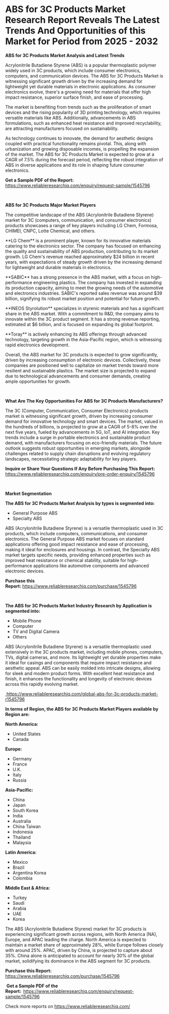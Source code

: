 <p><h1>ABS for 3C Products Market Research Report Reveals The Latest Trends And Opportunities of this Market for Period from 2025 - 2032</h1></p><p><strong>ABS for 3C Products Market Analysis and Latest Trends</strong></p>
<p><p>Acrylonitrile Butadiene Styrene (ABS) is a popular thermoplastic polymer widely used in 3C products, which include consumer electronics, computers, and communication devices. The ABS for 3C Products Market is witnessing significant growth driven by the increasing demand for lightweight yet durable materials in electronic applications. As consumer electronics evolve, there's a growing need for materials that offer high impact resistance, superior surface finish, and ease of processing.</p><p>The market is benefiting from trends such as the proliferation of smart devices and the rising popularity of 3D printing technology, which requires versatile materials like ABS. Additionally, advancements in ABS formulations, such as enhanced heat resistance and improved recyclability, are attracting manufacturers focused on sustainability. </p><p>As technology continues to innovate, the demand for aesthetic designs coupled with practical functionality remains pivotal. This, along with urbanization and growing disposable incomes, is propelling the expansion of the market. The ABS for 3C Products Market is expected to grow at a CAGR of 7.5% during the forecast period, reflecting the robust integration of ABS in diverse applications and its role in shaping future consumer electronics.</p></p>
<p><strong>Get a Sample PDF of the Report:&nbsp;</strong> <a href="https://www.reliableresearchiq.com/enquiry/request-sample/1545796?utm_campaign=2273&utm_medium=2&utm_source=Github&utm_content=ia&utm_term=01022025&utm_id=abs-for-3c-products">https://www.reliableresearchiq.com/enquiry/request-sample/1545796</a></p>
<p>&nbsp;</p>
<p><strong>ABS for 3C Products Major Market Players</strong></p>
<p><p>The competitive landscape of the ABS (Acrylonitrile Butadiene Styrene) market for 3C (computers, communication, and consumer electronics) products showcases a range of key players including LG Chem, Formosa, CHIMEI, CNPC, Lotte Chemical, and others. </p><p>**LG Chem** is a prominent player, known for its innovative materials catering to the electronics sector. The company has focused on enhancing the quality and sustainability of ABS production, contributing to its market growth. LG Chem's revenue reached approximately $24 billion in recent years, with expectations of steady growth driven by the increasing demand for lightweight and durable materials in electronics.</p><p>**SABIC** has a strong presence in the ABS market, with a focus on high-performance engineering plastics. The company has invested in expanding its production capacity, aiming to meet the growing needs of the automotive and electronics industries. SABIC's reported sales revenue was around $39 billion, signifying its robust market position and potential for future growth.</p><p>**INEOS Styrolution** specializes in styrenic materials and has a significant share in the ABS market. With a commitment to R&D, the company aims to innovate within the 3C product segment. It has a strong revenue reporting, estimated at $6 billion, and is focused on expanding its global footprint.</p><p>**Toray** is actively enhancing its ABS offerings through advanced technology, targeting growth in the Asia-Pacific region, which is witnessing rapid electronics development. </p><p>Overall, the ABS market for 3C products is expected to grow significantly, driven by increasing consumption of electronic devices. Collectively, these companies are positioned well to capitalize on market trends toward more resilient and sustainable plastics. The market size is projected to expand due to technological advancements and consumer demands, creating ample opportunities for growth.</p></p>
<p>&nbsp;</p>
<p><strong>What Are The Key Opportunities For ABS for 3C Products Manufacturers?</strong></p>
<p><p>The 3C (Computer, Communication, Consumer Electronics) products market is witnessing significant growth, driven by increasing consumer demand for innovative technology and smart devices. The market, valued in the hundreds of billions, is projected to grow at a CAGR of 5-8% over the next five years, fueled by advancements in 5G, IoT, and AI integration. Key trends include a surge in portable electronics and sustainable product demand, with manufacturers focusing on eco-friendly materials. The future outlook suggests robust opportunities in emerging markets, alongside challenges related to supply chain disruptions and evolving regulatory landscapes, necessitating strategic adaptability for key players.</p></p>
<p><strong>Inquire or Share Your Questions If Any Before Purchasing This Report:</strong> <a href="https://www.reliableresearchiq.com/enquiry/pre-order-enquiry/1545796?utm_campaign=2273&utm_medium=2&utm_source=Github&utm_content=ia&utm_term=01022025&utm_id=abs-for-3c-products">https://www.reliableresearchiq.com/enquiry/pre-order-enquiry/1545796</a></p>
<p>&nbsp;</p>
<p><strong>Market Segmentation</strong></p>
<p><strong>The ABS for 3C Products Market Analysis by types is segmented into:</strong></p>
<p><ul><li>General Purpose ABS</li><li>Specialty ABS</li></ul></p>
<p><p>ABS (Acrylonitrile Butadiene Styrene) is a versatile thermoplastic used in 3C products, which include computers, communications, and consumer electronics. The General Purpose ABS market focuses on standard applications offering good impact resistance and ease of processing, making it ideal for enclosures and housings. In contrast, the Specialty ABS market targets specific needs, providing enhanced properties such as improved heat resistance or chemical stability, suitable for high-performance applications like automotive components and advanced electronic devices.</p></p>
<p><strong>Purchase this Report:&nbsp;</strong><a href="https://www.reliableresearchiq.com/purchase/1545796?utm_campaign=2273&utm_medium=2&utm_source=Github&utm_content=ia&utm_term=01022025&utm_id=abs-for-3c-products">https://www.reliableresearchiq.com/purchase/1545796</a></p>
<p>&nbsp;</p>
<p><strong>The ABS for 3C Products Market Industry Research by Application is segmented into:</strong></p>
<p><ul><li>Mobile Phone</li><li>Computer</li><li>TV and Digital Camera</li><li>Others</li></ul></p>
<p><p>ABS (Acrylonitrile Butadiene Styrene) is a versatile thermoplastic used extensively in the 3C products market, including mobile phones, computers, TVs, digital cameras, and more. Its lightweight yet durable properties make it ideal for casings and components that require impact resistance and aesthetic appeal. ABS can be easily molded into intricate designs, allowing for sleek and modern product forms. With excellent heat resistance and finish, it enhances the functionality and longevity of electronic devices across this rapidly evolving market.</p></p>
<p><a href="https://www.reliableresearchiq.com/global-abs-for-3c-products-market-r1545796?utm_campaign=2273&utm_medium=2&utm_source=Github&utm_content=ia&utm_term=01022025&utm_id=abs-for-3c-products">&nbsp;https://www.reliableresearchiq.com/global-abs-for-3c-products-market-r1545796</a></p>
<p><strong>In terms of Region, the ABS for 3C Products Market Players available by Region are:</strong></p>
<p>
    <p> <strong> North America: </strong>
        <ul>
            <li>United States</li>
            <li>Canada</li>
        </ul>
        </p> 
    <p> <strong> Europe: </strong>
        <ul>
            <li>Germany</li>
            <li>France</li>
            <li>U.K.</li>
            <li>Italy</li>
            <li>Russia</li>
        </ul>
        </p> 
    <p> <strong> Asia-Pacific: </strong>
        <ul>
            <li>China</li>
            <li>Japan</li>
            <li>South Korea</li>
            <li>India</li>
            <li>Australia</li>
            <li>China Taiwan</li>
            <li>Indonesia</li>
            <li>Thailand</li>
            <li>Malaysia</li>
        </ul>
        </p> 
    <p> <strong> Latin America: </strong>
        <ul>
            <li>Mexico</li>
            <li>Brazil</li>
            <li>Argentina Korea</li>
            <li>Colombia</li>
        </ul>
        </p> 
    <p> <strong> Middle East & Africa: </strong>
        <ul>
            <li>Turkey</li>
            <li>Saudi</li>
            <li>Arabia</li>
            <li>UAE</li>
            <li>Korea</li>
        </ul>
    </p>
    </p>
<p><p>The ABS (Acrylonitrile Butadiene Styrene) market for 3C products is experiencing significant growth across regions, with North America (NA), Europe, and APAC leading the charge. North America is expected to maintain a market share of approximately 28%, while Europe follows closely with around 25%. APAC, driven by China, is projected to capture about 35%. China alone is anticipated to account for nearly 30% of the global market, solidifying its dominance in the ABS segment for 3C products.</p></p>
<p><strong>Purchase this Report: </strong><a href="https://www.reliableresearchiq.com/purchase/1545796?utm_campaign=2273&utm_medium=2&utm_source=Github&utm_content=ia&utm_term=01022025&utm_id=abs-for-3c-products">https://www.reliableresearchiq.com/purchase/1545796</a></p>
<p>&nbsp;<strong>Get a Sample PDF of the Report:&nbsp;&nbsp;</strong><a href="https://www.reliableresearchiq.com/enquiry/request-sample/1545796?utm_campaign=2273&utm_medium=2&utm_source=Github&utm_content=ia&utm_term=01022025&utm_id=abs-for-3c-products">https://www.reliableresearchiq.com/enquiry/request-sample/1545796</a></p>
<p><strong></strong></p>
<p>Check more reports on <a href="https://www.reliableresearchiq.com/?utm_campaign=2273&utm_medium=2&utm_source=Github&utm_content=ia&utm_term=01022025&utm_id=abs-for-3c-products">https://www.reliableresearchiq.com/</a></p>